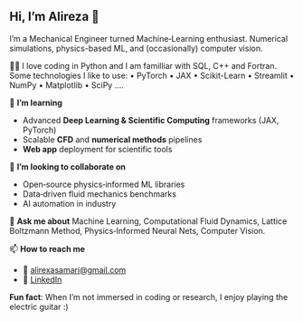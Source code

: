 ## Hi, I’m Alireza 👋

I’m a Mechanical Engineer turned Machine‐Learning enthusiast. Numerical simulations, physics-based ML, and (occasionally) computer vision.

🧑‍💻 I love coding in Python and I am familliar with SQL, C++ and Fortran. Some technologies I like to use:
• PyTorch • JAX • Scikit-Learn • Streamlit • NumPy • Matplotlib • SciPy ....

🌱 **I’m learning**
- Advanced **Deep Learning & Scientific Computing** frameworks (JAX, PyTorch)  
- Scalable **CFD** and **numerical methods** pipelines  
- **Web app** deployment for scientific tools

👯 **I’m looking to collaborate on**
- Open‑source physics‑informed ML libraries  
- Data‑driven fluid mechanics benchmarks
- AI automation in industry

💬 **Ask me about**
Machine Learning, Computational Fluid Dynamics, Lattice Boltzmann Method, Physics‑Informed Neural Nets, Computer Vision.

📫 **How to reach me**  
- 📧 alirexasamari@gmail.com  
- 🔗 [LinkedIn](https://linkedin.com/in/alireza-samari-255819159)

**Fun fact**: When I’m not immersed in coding or research, I enjoy playing the electric guitar :)
